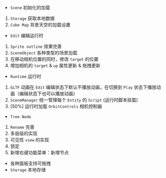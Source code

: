 - `Scene` 初始化的加载
1. `Storage` 获取本地数据
2.  `Cube Map` 背景天空的加载设置

- `Edit` 编辑运行时
1. `Sprite outline` 效果完善
2. `SceneObject` 各种类型的场景加载
3. 在移动相机位置的同时，修改 `target` 的位置
4. 增加相机的 `target` & `up` 属性更新 & 拖拽更新

- `Runtime` 运行时
1. `GLTF` 动画在 `Edit` 编辑状态下默认不播放动画，在切换到 `Play` 状态下播放动画（编辑状态下也可以播放动画）
2. `SceneManager` 统一管理每个 `Entity` 的 `Script` (运行时脚本挂载)
3. [50%] 运行时加载 `OrbitControls` 相机控制器

- `Tree Node`
1. `Rename` 完善
2. 多层级的实现
3. 可见性 `view` 的实现
4. 锁定
5. 新增右键功能菜单：新增节点

- 各种面板支持可拖拽
- `Storage` 本地存储